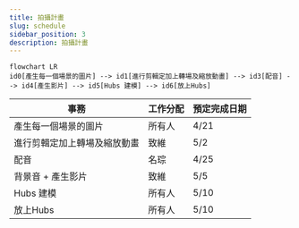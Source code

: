 ```yaml
---
title: 拍攝計畫
slug: schedule
sidebar_position: 3
description: 拍攝計畫
---
```


```mermaid
flowchart LR
id0[產生每一個場景的圖片] --> id1[進行剪輯定加上轉場及縮放動畫] --> id3[配音] --> id4[產生影片] --> id5[Hubs 建模] --> id6[放上Hubs]
```

|事務|工作分配|預定完成日期|
|---|---|---|
|產生每一個場景的圖片|所有人|4/21|
|進行剪輯定加上轉場及縮放動畫|致維|5/2|
|配音|名琮|4/25|
|背景音 + 產生影片|致維|5/5|
|Hubs 建模|所有人|5/10|
|放上Hubs|所有人|5/10|
 